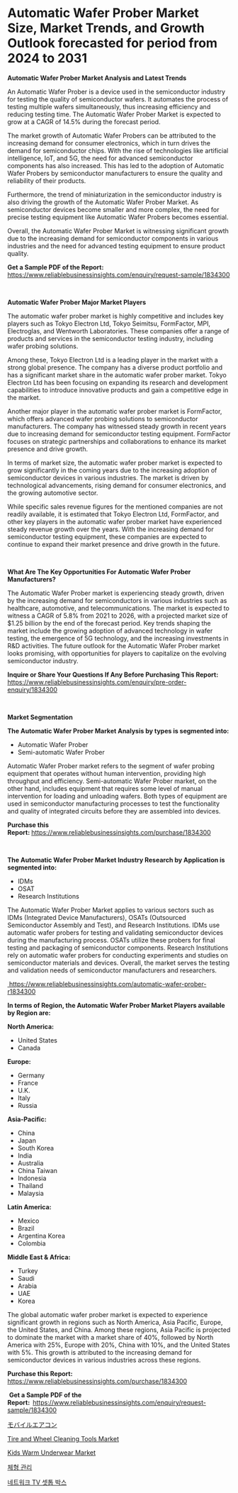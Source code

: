 <p><h1>Automatic Wafer Prober Market Size, Market Trends, and Growth Outlook forecasted for period from 2024 to 2031</h1></p><p><strong>Automatic Wafer Prober Market Analysis and Latest Trends</strong></p>
<p><p>An Automatic Wafer Prober is a device used in the semiconductor industry for testing the quality of semiconductor wafers. It automates the process of testing multiple wafers simultaneously, thus increasing efficiency and reducing testing time. The Automatic Wafer Prober Market is expected to grow at a CAGR of 14.5% during the forecast period.</p><p>The market growth of Automatic Wafer Probers can be attributed to the increasing demand for consumer electronics, which in turn drives the demand for semiconductor chips. With the rise of technologies like artificial intelligence, IoT, and 5G, the need for advanced semiconductor components has also increased. This has led to the adoption of Automatic Wafer Probers by semiconductor manufacturers to ensure the quality and reliability of their products.</p><p>Furthermore, the trend of miniaturization in the semiconductor industry is also driving the growth of the Automatic Wafer Prober Market. As semiconductor devices become smaller and more complex, the need for precise testing equipment like Automatic Wafer Probers becomes essential.</p><p>Overall, the Automatic Wafer Prober Market is witnessing significant growth due to the increasing demand for semiconductor components in various industries and the need for advanced testing equipment to ensure product quality.</p></p>
<p><strong>Get a Sample PDF of the Report:&nbsp;</strong> <a href="https://www.reliablebusinessinsights.com/enquiry/request-sample/1834300">https://www.reliablebusinessinsights.com/enquiry/request-sample/1834300</a></p>
<p>&nbsp;</p>
<p><strong>Automatic Wafer Prober Major Market Players</strong></p>
<p><p>The automatic wafer prober market is highly competitive and includes key players such as Tokyo Electron Ltd, Tokyo Seimitsu, FormFactor, MPI, Electroglas, and Wentworth Laboratories. These companies offer a range of products and services in the semiconductor testing industry, including wafer probing solutions.</p><p>Among these, Tokyo Electron Ltd is a leading player in the market with a strong global presence. The company has a diverse product portfolio and has a significant market share in the automatic wafer prober market. Tokyo Electron Ltd has been focusing on expanding its research and development capabilities to introduce innovative products and gain a competitive edge in the market.</p><p>Another major player in the automatic wafer prober market is FormFactor, which offers advanced wafer probing solutions to semiconductor manufacturers. The company has witnessed steady growth in recent years due to increasing demand for semiconductor testing equipment. FormFactor focuses on strategic partnerships and collaborations to enhance its market presence and drive growth.</p><p>In terms of market size, the automatic wafer prober market is expected to grow significantly in the coming years due to the increasing adoption of semiconductor devices in various industries. The market is driven by technological advancements, rising demand for consumer electronics, and the growing automotive sector.</p><p>While specific sales revenue figures for the mentioned companies are not readily available, it is estimated that Tokyo Electron Ltd, FormFactor, and other key players in the automatic wafer prober market have experienced steady revenue growth over the years. With the increasing demand for semiconductor testing equipment, these companies are expected to continue to expand their market presence and drive growth in the future.</p></p>
<p>&nbsp;</p>
<p><strong>What Are The Key Opportunities For Automatic Wafer Prober Manufacturers?</strong></p>
<p><p>The Automatic Wafer Prober market is experiencing steady growth, driven by the increasing demand for semiconductors in various industries such as healthcare, automotive, and telecommunications. The market is expected to witness a CAGR of 5.8% from 2021 to 2026, with a projected market size of $1.25 billion by the end of the forecast period. Key trends shaping the market include the growing adoption of advanced technology in wafer testing, the emergence of 5G technology, and the increasing investments in R&D activities. The future outlook for the Automatic Wafer Prober market looks promising, with opportunities for players to capitalize on the evolving semiconductor industry.</p></p>
<p><strong>Inquire or Share Your Questions If Any Before Purchasing This Report:</strong> <a href="https://www.reliablebusinessinsights.com/enquiry/pre-order-enquiry/1834300">https://www.reliablebusinessinsights.com/enquiry/pre-order-enquiry/1834300</a></p>
<p>&nbsp;</p>
<p><strong>Market Segmentation</strong></p>
<p><strong>The Automatic Wafer Prober Market Analysis by types is segmented into:</strong></p>
<p><ul><li>Automatic Wafer Prober</li><li>Semi-automatic Wafer Prober</li></ul></p>
<p><p>Automatic Wafer Prober market refers to the segment of wafer probing equipment that operates without human intervention, providing high throughput and efficiency. Semi-automatic Wafer Prober market, on the other hand, includes equipment that requires some level of manual intervention for loading and unloading wafers. Both types of equipment are used in semiconductor manufacturing processes to test the functionality and quality of integrated circuits before they are assembled into devices.</p></p>
<p><strong>Purchase this Report:&nbsp;</strong><a href="https://www.reliablebusinessinsights.com/purchase/1834300">https://www.reliablebusinessinsights.com/purchase/1834300</a></p>
<p>&nbsp;</p>
<p><strong>The Automatic Wafer Prober Market Industry Research by Application is segmented into:</strong></p>
<p><ul><li>IDMs</li><li>OSAT</li><li>Research Institutions</li></ul></p>
<p><p>The Automatic Wafer Prober Market applies to various sectors such as IDMs (Integrated Device Manufacturers), OSATs (Outsourced Semiconductor Assembly and Test), and Research Institutions. IDMs use automatic wafer probers for testing and validating semiconductor devices during the manufacturing process. OSATs utilize these probers for final testing and packaging of semiconductor components. Research Institutions rely on automatic wafer probers for conducting experiments and studies on semiconductor materials and devices. Overall, the market serves the testing and validation needs of semiconductor manufacturers and researchers.</p></p>
<p><a href="https://www.reliablebusinessinsights.com/automatic-wafer-prober-r1834300">&nbsp;https://www.reliablebusinessinsights.com/automatic-wafer-prober-r1834300</a></p>
<p><strong>In terms of Region, the Automatic Wafer Prober Market Players available by Region are:</strong></p>
<p>
    <p> <strong> North America: </strong>
        <ul>
            <li>United States</li>
            <li>Canada</li>
        </ul>
        </p> 
    <p> <strong> Europe: </strong>
        <ul>
            <li>Germany</li>
            <li>France</li>
            <li>U.K.</li>
            <li>Italy</li>
            <li>Russia</li>
        </ul>
        </p> 
    <p> <strong> Asia-Pacific: </strong>
        <ul>
            <li>China</li>
            <li>Japan</li>
            <li>South Korea</li>
            <li>India</li>
            <li>Australia</li>
            <li>China Taiwan</li>
            <li>Indonesia</li>
            <li>Thailand</li>
            <li>Malaysia</li>
        </ul>
        </p> 
    <p> <strong> Latin America: </strong>
        <ul>
            <li>Mexico</li>
            <li>Brazil</li>
            <li>Argentina Korea</li>
            <li>Colombia</li>
        </ul>
        </p> 
    <p> <strong> Middle East & Africa: </strong>
        <ul>
            <li>Turkey</li>
            <li>Saudi</li>
            <li>Arabia</li>
            <li>UAE</li>
            <li>Korea</li>
        </ul>
    </p>
    </p>
<p><p>The global automatic wafer prober market is expected to experience significant growth in regions such as North America, Asia Pacific, Europe, the United States, and China. Among these regions, Asia Pacific is projected to dominate the market with a market share of 40%, followed by North America with 25%, Europe with 20%, China with 10%, and the United States with 5%. This growth is attributed to the increasing demand for semiconductor devices in various industries across these regions.</p></p>
<p><strong>Purchase this Report: </strong><a href="https://www.reliablebusinessinsights.com/purchase/1834300">https://www.reliablebusinessinsights.com/purchase/1834300</a></p>
<p>&nbsp;<strong>Get a Sample PDF of the Report:&nbsp;&nbsp;</strong><a href="https://www.reliablebusinessinsights.com/enquiry/request-sample/1834300">https://www.reliablebusinessinsights.com/enquiry/request-sample/1834300</a></p>
<p><strong></strong></p>
<p><p><a href="https://github.com/JessKilback/Market-Research-Report-List-1/blob/main/4513508147311.md">モバイルエアコン</a></p><p><a href="https://github.com/nicholepatriciadoylenwnrjr0/Market-Research-Report-List-3/blob/main/tire-and-wheel-cleaning-tools-market.md">Tire and Wheel Cleaning Tools Market</a></p><p><a href="https://github.com/gamblestampleyjenny50m5sl6/Market-Research-Report-List-3/blob/main/kids-warm-underwear-market.md">Kids Warm Underwear Market</a></p><p><a href="https://github.com/JosefaRice/Market-Research-Report-List-1/blob/main/8942158156425.md">체형 관리</a></p><p><a href="https://github.com/xvz497517413/Market-Research-Report-List-2/blob/main/8665254156426.md">네트워크 TV 셋톱 박스</a></p></p>